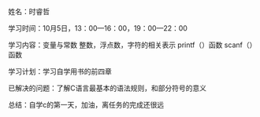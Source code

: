 姓名：时睿哲

学习时间：10月5日，13：00—16：00，19：00—22：00

学习内容：变量与常数
整数，浮点数，字符的相关表示
printf（）函数
scanf（）函数

学习计划：学习自学用书的前四章

已解决的问题：了解C语言最基本的语法规则，和部分符号的意义

总结：自学c的第一天，加油，离任务的完成还很远